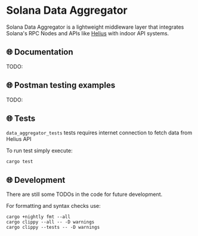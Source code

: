 # Solana Data Aggregator
Solana Data Aggregator is a lightweight middleware layer that integrates Solana's RPC Nodes and APIs like [Helius](https://www.helius.dev/) with indoor API systems.

## 🌐 Documentation
TODO:

## 🌐 Postman testing examples
TODO:

## 🌐 Tests
`data_aggregator_tests` tests requires internet connection to fetch data from Helius API

To run test simply execute:
```
cargo test
```

## 🌐 Development
There are still some TODOs in the code for future development.

For formatting and syntax checks use:
```
cargo +nightly fmt --all
cargo clippy --all -- -D warnings
cargo clippy --tests -- -D warnings
```

